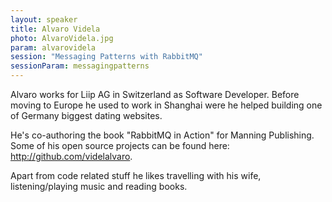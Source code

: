 ```yaml
---
layout: speaker
title: Alvaro Videla
photo: AlvaroVidela.jpg
param: alvarovidela
session: "Messaging Patterns with RabbitMQ"
sessionParam: messagingpatterns
---
```


Alvaro works for Liip AG in Switzerland as Software Developer. Before moving to Europe he used to work in Shanghai were he helped building one of Germany biggest dating websites. 

He's co-authoring the book "RabbitMQ in Action" for Manning Publishing. Some of his open source projects can be found here: <a href="http://github.com/videlalvaro" target="_blank">http://github.com/videlalvaro</a>. 

Apart from code related stuff he likes travelling with his wife, listening/playing music and reading books. 
